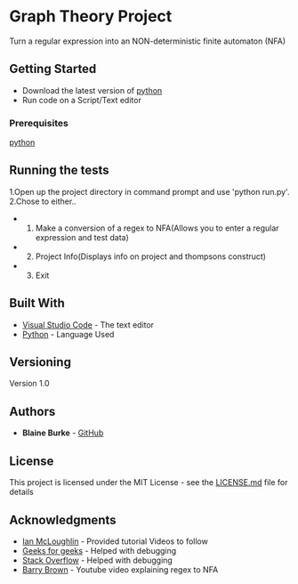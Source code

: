 # Graph Theory Project

Turn a regular expression into an NON-deterministic finite automaton (NFA)

## Getting Started

* Download the latest version of [python]((https://www.python.org/downloads/))
* Run code on a Script/Text editor


### Prerequisites

[python]((https://www.python.org/downloads/))

## Running the tests

1.Open up the project directory in command prompt and use 'python run.py'.
2.Chose to either..
* 1) Make a conversion of a regex to  NFA(Allows you to enter a regular expression and test data)
* 2) Project Info(Displays info on project and thompsons construct)
* 3) Exit

## Built With

* [Visual Studio Code](https://code.visualstudio.com/) - The text editor
* [Python](https://www.python.org/) - Language Used

## Versioning

Version 1.0

## Authors

* **Blaine Burke** - [GitHub](https://github.com/BurkeBlaine1999)

## License

This project is licensed under the MIT License - see the [LICENSE.md](LICENSE.md) file for details

## Acknowledgments

* [Ian McLoughlin](https://github.com/ianmcloughlin) - Provided tutorial Videos to follow
* [Geeks for geeks](https://www.geeksforgeeks.org/) - Helped with debugging 
* [Stack Overflow](https://stackoverflow.com/) - Helped with debugging 
* [Barry Brown](https://www.youtube.com/watch?v=RYNN-tb9WxI&t=110s) - Youtube video explaining regex to NFA
